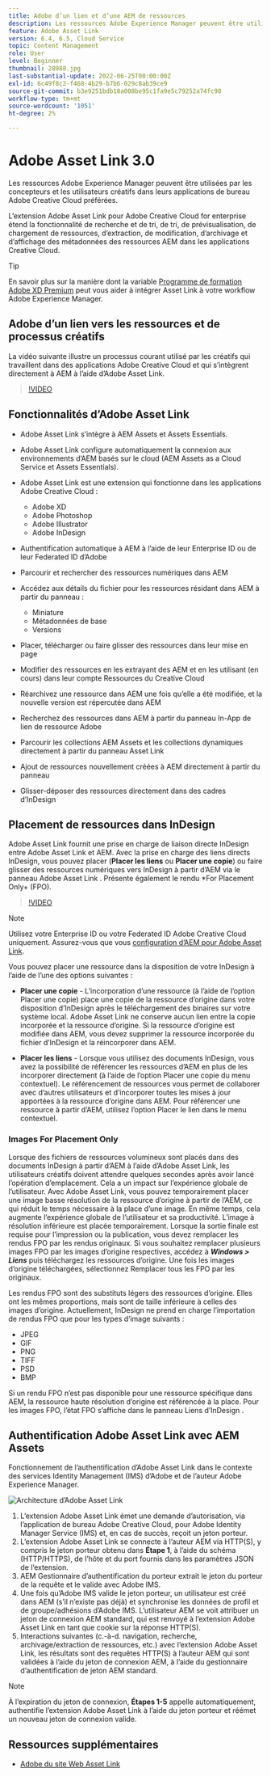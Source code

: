 ```yaml
---
title: Adobe d’un lien et d’une AEM de ressources
description: Les ressources Adobe Experience Manager peuvent être utilisées par les concepteurs et les utilisateurs créatifs dans leurs applications de bureau Adobe Creative Cloud préférées. L’extension Adobe Asset Link pour Adobe Creative Cloud for enterprise étend la fonctionnalité de recherche et de recherche, de tri, de prévisualisation, de chargement de ressources, d’extraction, de modification, d’archivage et d’affichage des métadonnées des ressources d’AEM dans des outils de Creative Cloud tels qu’Adobe XD, Photoshop, InDesign et Illustrator.
feature: Adobe Asset Link
version: 6.4, 6.5, Cloud Service
topic: Content Management
role: User
level: Beginner
thumbnail: 28988.jpg
last-substantial-update: 2022-06-25T00:00:00Z
exl-id: 6c49f8c2-f468-4b29-b7b6-029c8ab39ce9
source-git-commit: b3e9251bdb18a008be95c1fa9e5c79252a74fc98
workflow-type: tm+mt
source-wordcount: '1051'
ht-degree: 2%

---
```


# Adobe Asset Link 3.0

Les ressources Adobe Experience Manager peuvent être utilisées par les concepteurs et les utilisateurs créatifs dans leurs applications de bureau Adobe Creative Cloud préférées.

L’extension Adobe Asset Link pour Adobe Creative Cloud for enterprise étend la fonctionnalité de recherche et de tri, de tri, de prévisualisation, de chargement de ressources, d’extraction, de modification, d’archivage et d’affichage des métadonnées des ressources AEM dans les applications Creative Cloud.

>[!TIP]
>
> En savoir plus sur la manière dont la variable [Programme de formation Adobe XD Premium](https://spark.adobe.com/page/wU7OXv8qKGugO/) peut vous aider à intégrer Asset Link à votre workflow Adobe Experience Manager.

## Adobe d’un lien vers les ressources et de processus créatifs

La vidéo suivante illustre un processus courant utilisé par les créatifs qui travaillent dans des applications Adobe Creative Cloud et qui s’intègrent directement à AEM à l’aide d’Adobe Asset Link.

>[!VIDEO](https://video.tv.adobe.com/v/335927?quality=12&learn=on)

## Fonctionnalités d’Adobe Asset Link

+ Adobe Asset Link s’intègre à AEM Assets et Assets Essentials.
+ Adobe Asset Link configure automatiquement la connexion aux environnements d’AEM basés sur le cloud (AEM Assets as a Cloud Service et Assets Essentials).
+ Adobe Asset Link est une extension qui fonctionne dans les applications Adobe Creative Cloud :

   + Adobe XD
   + Adobe Photoshop
   + Adobe Illustrator
   + Adobe InDesign

+ Authentification automatique à AEM à l’aide de leur Enterprise ID ou de leur Federated ID d’Adobe
+ Parcourir et rechercher des ressources numériques dans AEM
+ Accédez aux détails du fichier pour les ressources résidant dans AEM à partir du panneau :
   + Miniature
   + Métadonnées de base
   + Versions
+ Placer, télécharger ou faire glisser des ressources dans leur mise en page
+ Modifier des ressources en les extrayant des AEM et en les utilisant (en cours) dans leur compte Ressources du Creative Cloud
+ Réarchivez une ressource dans AEM une fois qu’elle a été modifiée, et la nouvelle version est répercutée dans AEM
+ Recherchez des ressources dans AEM à partir du panneau In-App de lien de ressource Adobe
+ Parcourir les collections AEM Assets et les collections dynamiques directement à partir du panneau Asset Link
+ Ajout de ressources nouvellement créées à AEM directement à partir du panneau
+ Glisser-déposer des ressources directement dans des cadres d’InDesign

## Placement de ressources dans InDesign

Adobe Asset Link fournit une prise en charge de liaison directe InDesign entre Adobe Asset Link et AEM. Avec la prise en charge des liens directs InDesign, vous pouvez placer (__Placer les liens__ ou __Placer une copie__) ou faire glisser des ressources numériques vers InDesign à partir d’AEM via le panneau Adobe Asset Link . Présente également le rendu *For Placement Only+ (FPO).

>[!VIDEO](https://video.tv.adobe.com/v/28988?quality=12&learn=on)

>[!NOTE]
>
>Utilisez votre Enterprise ID ou votre Federated ID Adobe Creative Cloud uniquement. Assurez-vous que vous [configuration d’AEM pour Adobe Asset Link](https://helpx.adobe.com/fr/enterprise/admin-guide.html/enterprise/using/adobe-asset-link.ug.html).

Vous pouvez placer une ressource dans la disposition de votre InDesign à l’aide de l’une des options suivantes :

+ **Placer une copie** - L’incorporation d’une ressource (à l’aide de l’option Placer une copie) place une copie de la ressource d’origine dans votre disposition d’InDesign après le téléchargement des binaires sur votre système local. Adobe Asset Link ne conserve aucun lien entre la copie incorporée et la ressource d’origine. Si la ressource d’origine est modifiée dans AEM, vous devez supprimer la ressource incorporée du fichier d’InDesign et la réincorporer dans AEM.

+ **Placer les liens** - Lorsque vous utilisez des documents InDesign, vous avez la possibilité de référencer les ressources d’AEM en plus de les incorporer directement (à l’aide de l’option Placer une copie du menu contextuel). Le référencement de ressources vous permet de collaborer avec d’autres utilisateurs et d’incorporer toutes les mises à jour apportées à la ressource d’origine dans AEM. Pour référencer une ressource à partir d’AEM, utilisez l’option Placer le lien dans le menu contextuel.

### Images For Placement Only

Lorsque des fichiers de ressources volumineux sont placés dans des documents InDesign à partir d’AEM à l’aide d’Adobe Asset Link, les utilisateurs créatifs doivent attendre quelques secondes après avoir lancé l’opération d’emplacement. Cela a un impact sur l’expérience globale de l’utilisateur. Avec Adobe Asset Link, vous pouvez temporairement placer une image basse résolution de la ressource d’origine à partir de l’AEM, ce qui réduit le temps nécessaire à la place d’une image. En même temps, cela augmente l’expérience globale de l’utilisateur et sa productivité. L’image à résolution inférieure est placée temporairement. Lorsque la sortie finale est requise pour l’impression ou la publication, vous devez remplacer les rendus FPO par les rendus originaux. Si vous souhaitez remplacer plusieurs images FPO par les images d’origine respectives, accédez à **_Windows > Liens_** puis téléchargez les ressources d’origine. Une fois les images d’origine téléchargées, sélectionnez Remplacer tous les FPO par les originaux.

Les rendus FPO sont des substituts légers des ressources d’origine. Elles ont les mêmes proportions, mais sont de taille inférieure à celles des images d’origine. Actuellement, InDesign ne prend en charge l’importation de rendus FPO que pour les types d’image suivants :

+ JPEG
+ GIF
+ PNG
+ TIFF
+ PSD
+ BMP

Si un rendu FPO n’est pas disponible pour une ressource spécifique dans AEM, la ressource haute résolution d’origine est référencée à la place. Pour les images FPO, l’état FPO s’affiche dans le panneau Liens d’InDesign .

## Authentification Adobe Asset Link avec AEM Assets

Fonctionnement de l’authentification d’Adobe Asset Link dans le contexte des services Identity Management (IMS) d’Adobe et de l’auteur Adobe Experience Manager.

![Architecture d’Adobe Asset Link](assets/adobe-asset-link-article-understand.png)

1. L’extension Adobe Asset Link émet une demande d’autorisation, via l’application de bureau Adobe Creative Cloud, pour Adobe Identity Manager Service (IMS) et, en cas de succès, reçoit un jeton porteur.
1. L’extension Adobe Asset Link se connecte à l’auteur AEM via HTTP(S), y compris le jeton porteur obtenu dans **Étape 1**, à l’aide du schéma (HTTP/HTTPS), de l’hôte et du port fournis dans les paramètres JSON de l’extension.
1. AEM Gestionnaire d’authentification du porteur extrait le jeton du porteur de la requête et le valide avec Adobe IMS.
1. Une fois qu’Adobe IMS valide le jeton porteur, un utilisateur est créé dans AEM (s’il n’existe pas déjà) et synchronise les données de profil et de groupe/adhésions d’Adobe IMS. L’utilisateur AEM se voit attribuer un jeton de connexion AEM standard, qui est renvoyé à l’extension Adobe Asset Link en tant que cookie sur la réponse HTTP(S).
1. Interactions suivantes (c.-à-d. navigation, recherche, archivage/extraction de ressources, etc.) avec l’extension Adobe Asset Link, les résultats sont des requêtes HTTP(S) à l’auteur AEM qui sont validées à l’aide du jeton de connexion AEM, à l’aide du gestionnaire d’authentification de jeton AEM standard.

>[!NOTE]
>
>À l’expiration du jeton de connexion, **Étapes 1-5** appelle automatiquement, authentifie l’extension Adobe Asset Link à l’aide du jeton porteur et réémet un nouveau jeton de connexion valide.

## Ressources supplémentaires

+ [Adobe du site Web Asset Link](https://www.adobe.com/fr/creativecloud/business/enterprise/adobe-asset-link.html)
